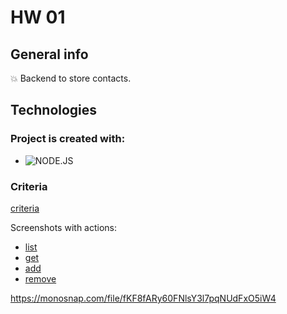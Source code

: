 # HW 01


## General info

:boom: Backend to store contacts.


## Technologies


### Project is created with:

- ![NODE.JS](https://badges.aleen42.com/src/node.svg)&nbsp;

 
### Criteria
[criteria](https://github.com/goitacademy/nodejs-homework/blob/master/homework-01/README.pl.md )

Screenshots with actions:
- [list](https://monosnap.com/file/fKF8fARy60FNlsY3l7pqNUdFxO5iW4)
- [get](https://monosnap.com/file/j5BnhE8lyseJYznUFsdmqXj0i0QD5O)
- [add](https://monosnap.com/file/taxl91VZxPVJiVr1eLmyEz6l7rDfLx) 
- [remove](https://monosnap.com/file/6n0428iU4Yv4BNpsw6XHMkg3SQoo9J) 

https://monosnap.com/file/fKF8fARy60FNlsY3l7pqNUdFxO5iW4
